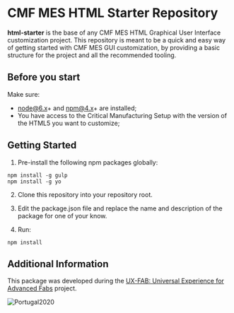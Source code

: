 CMF MES HTML Starter Repository
========= 

**html-starter** is the base of any CMF MES HTML Graphical User Interface customization project.
This repository is meant to be a quick and easy way of getting started with CMF MES GUI customization, by providing a basic structure for the project and all the recommended tooling.

## Before you start

Make sure:
* node@6.x+ and npm@4.x+ are installed;
* You have access to the Critical Manufacturing Setup with the version of the HTML5 you want to customize;


## Getting Started

1. Pre-install the following npm packages globally:

```
npm install -g gulp
npm install -g yo
```

2. Clone this repository into your repository root.

3. Edit the package.json file and replace the name and description of the package for one of your know.

4. Run:

```
npm install
```

## Additional Information

This package was developed during the [UX-FAB: Universal Experience for Advanced Fabs](http://www.criticalmanufacturing.com/en/r-d/ux-fab) project.

![Portugal2020](http://www.criticalmanufacturing.com/uploads/richtext/images/2017030610420258bd3cfa033c0.png)